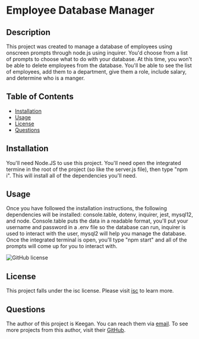 # Employee Database Manager

## Description

This project was created to manage a database of employees using onscreen prompts through node.js using inquirer. You'd choose from a list of prompts to choose what to do with your database. At this time, you won't be able to delete employees from the database. You'll be able to see the list of employees, add them to a department, give them a role, include salary, and determine who is a manger.
    

## Table of Contents 
* [Installation](#Installation) 
* [Usage](#Usage) 
* [License](#License) 
* [Questions](#Questions) 


## Installation

You'll need Node.JS to use this project. You'll need open the integrated termine in the root of the project (so like the server.js file), then type "npm i". This will install all of the dependencies you'll need.
    

## Usage

Once you have followed the installation instructions, the following dependencies will be installed: console.table, dotenv, inquirer, jest, mysql12, and node. Console.table puts the data in a readable format, you'll put your username and password in a .env file so the database can run, inquirer is used to interact with the user, mysql2 will help you manage the database. Once the integrated terminal is open, you'll type "npm start" and all of the prompts will come up for you to interact with. 
    

![GitHub license](https://img.shields.io/badge/license-isc-blue.svg)

## License
    
This project falls under the isc license. Please visit [isc](https://choosealicense.com/licenses/isc) to learn more.
    

## Questions
The author of this project is Keegan. You can reach them via [email](mailto:kwedwick@gmail.com).
To see more projects from this author, visit their [GitHub](https://github.com/kwedwick).
    